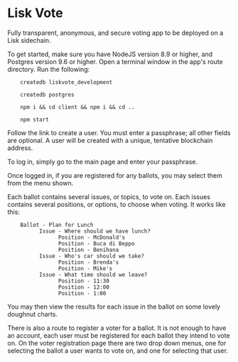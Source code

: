 # Lisk Vote

Fully transparent, anonymous, and secure voting app to be deployed on a Lisk sidechain.

To get started, make sure you have NodeJS version 8.9 or higher, and Postgres version 9.6 or higher.
Open a terminal window in the app's route directory. Run the following: 

        createdb liskvote_development

        createdb postgres

        npm i && cd client && npm i && cd ..

        npm start

Follow the link to create a user. You must enter a passphrase; all other fields are optional. A user will be created with a unique, tentative blockchain address.

To log in, simply go to the main page and enter your passphrase.

Once logged in, if you are registered for any ballots, you may select them from the menu shown.

Each ballot contains several issues, or topics, to vote on. Each issues contains several positions, or options, to choose when voting. It works like this:
        
        Ballot - Plan for Lunch
              Issue - Where should we have lunch?
                    Position - McDonald's
                    Position - Buca di Beppo
                    Position - Benihana
              Issue - Who's car should we take?
                    Position - Brenda's
                    Position - Mike's
              Issue - What time should we leave?
                    Position - 11:30
                    Position - 12:00
                    Position - 1:00
                    
You may then view the results for each issue in the ballot on some lovely doughnut charts.

There is also a route to register a voter for a ballot. It is not enough to have an account, each user must be registered for each ballot they intend to vote on. On the voter registration page there are two drop down menus, one for selecting the ballot a user wants to vote on, and one for selecting that user.
